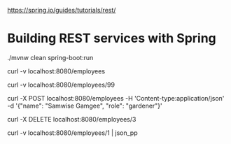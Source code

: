 https://spring.io/guides/tutorials/rest/

# Building REST services with Spring

./mvnw clean spring-boot:run

curl -v localhost:8080/employees

curl -v localhost:8080/employees/99

curl -X POST localhost:8080/employees -H 'Content-type:application/json' -d '{"name": "Samwise Gamgee", "role": "gardener"}'

curl -X DELETE localhost:8080/employees/3

curl -v localhost:8080/employees/1 | json_pp





